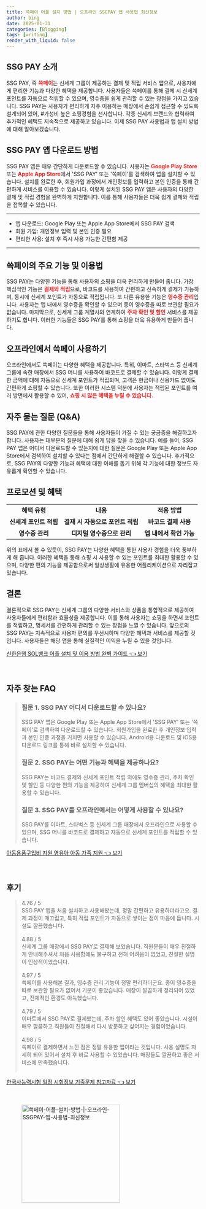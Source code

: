 ```yaml
---
title: 쓱페이 어플 설치 방법 | 오프라인 SSGPAY 앱 사용법 최신정보
author: bing
date: 2025-01-31
categories: [Blogging]
tags: [writing]
render_with_liquid: false
---
```



<h2 id='SSG_PAY_소개'>SSG PAY 소개</h2>

<p>SSG PAY, 즉 <b><span style="color: #ee2323;">쓱페이</span></b>는 신세계 그룹이 제공하는 결제 및 적립 서비스 앱으로, 사용자에게 편리한 기능과 다양한 혜택을 제공합니다. 사용자들은 쓱페이를 통해 결제 시 신세계 포인트를 자동으로 적립할 수 있으며, 영수증을 쉽게 관리할 수 있는 장점을 가지고 있습니다. SSG PAY는 사용자가 편리하게 자주 이용하는 매장에서 손쉽게 접근할 수 있도록 설계되어 있어, #가성비 높은 쇼핑경험을 선사합니다. 각종 신세계 브랜드와 협력하여 추가적인 혜택도 지속적으로 제공하고 있습니다. 이제 SSG PAY 사용법과 앱 설치 방법에 대해 알아보겠습니다.</p>

<h2 id='앱_다운로드_방법'>SSG PAY 앱 다운로드 방법</h2>

<p>SSG PAY 앱은 매우 간단하게 다운로드할 수 있습니다. 사용자는 <b><span style="color: #ee2323;">Google Play Store</span></b> 또는 <b><span style="color: #ee2323;">Apple App Store</span></b>에서 'SSG PAY' 또는 '쓱페이'를 검색하여 앱을 설치할 수 있습니다. 설치를 완료한 후, 회원가입 과정에서 개인정보를 입력하고 본인 인증을 통해 간편하게 서비스를 이용할 수 있습니다. 이렇게 설치된 SSG PAY 앱은 사용자의 다양한 결제 및 적립 경험을 완벽하게 지원합니다. 이를 통해 사용자들은 더욱 쉽게 결제와 적립을 접목할 수 있습니다.</p>

<hr />

<ul>
    <li>앱 다운로드: Google Play 또는 Apple App Store에서 SSG PAY 검색</li>
    <li>회원 가입: 개인정보 입력 및 본인 인증 필요</li>
    <li>편리한 사용: 설치 후 즉시 사용 가능한 간편함 제공</li>
</ul>

<hr />

<h2 id='주요_기능_및_혜택'>쓱페이의 주요 기능 및 이용법</h2>

<p>SSG PAY는 다양한 기능을 통해 사용자의 쇼핑을 더욱 편리하게 만들어 줍니다. 가장 핵심적인 기능은 <b><span style="color: #ee2323;">결제와 적립</span></b>으로, 바코드를 사용하여 간편하고 신속하게 결제가 가능하며, 동시에 신세계 포인트가 자동으로 적립됩니다. 또 다른 유용한 기능은 <b><span style="color: #ee2323;">영수증 관리</span></b>입니다. 사용자는 앱 내에서 영수증을 확인할 수 있으며 종이 영수증을 따로 보관할 필요가 없습니다. 마지막으로, 신세계 그룹 계열사와 연계하여 <b><span style="color: #ee2323;">주차 확인 및 할인</span></b> 서비스를 제공하기도 합니다. 이러한 기능들은 SSG PAY를 통해 쇼핑을 더욱 유용하게 만들어 줍니다.</p>

<h2 id='오프라인_사용_방법'>오프라인에서 쓱페이 사용하기</h2>

<p>오프라인에서도 쓱페이는 다양한 혜택을 제공합니다. 특히, 이마트, 스타벅스 등 신세계 그룹에 속한 매장에서 SSG 머니를 사용하여 바코드로 결제할 수 있습니다. 이렇게 결제한 금액에 대해 자동으로 신세계 포인트가 적립되며, 고객은 현금이나 신용카드 없이도 간편하게 쇼핑할 수 있습니다. 또한 이러한 시스템 덕분에 사용자는 적립된 포인트를 여러 방면에서 활용할 수 있어, <b><span style="color: #ee2323;">쇼핑 시 많은 혜택을 누릴 수 있습니다.</span></b></p>

<h2 id='자주_묻는_질문'>자주 묻는 질문 (Q&A)</h2>

<p>SSG PAY에 관한 다양한 질문들을 통해 사용자들이 가질 수 있는 궁금증을 해결하고자 합니다. 사용자는 대부분의 질문에 대해 쉽게 답을 찾을 수 있습니다. 예를 들어, SSG PAY 앱은 어디서 다운로드할 수 있는지에 대한 질문은 Google Play 또는 Apple App Store에서 검색하여 설치할 수 있다는 점에서 간단하게 해결할 수 있습니다. 추가적으로, SSG PAY의 다양한 기능과 혜택에 대한 이해를 돕기 위해 각 기능에 대한 정보도 자유롭게 확인할 수 있습니다.</p>

<h2 id='프로모션_및_혜택'>프로모션 및 혜택</h2>

<table>
    <tr>
        <td style="text-align: center; height: 17px;"><b>혜택 유형</b></td>
        <td style="text-align: center; height: 17px;"><b>내용</b></td>
        <td style="text-align: center; height: 17px;"><b>적용 방법</b></td>
    </tr>
    <tr>
        <td style="text-align: center; height: 17px;"><b>신세계 포인트 적립</b></td>
        <td style="text-align: center; height: 17px;"><b>결제 시 자동으로 포인트 적립</b></td>
        <td style="text-align: center; height: 17px;"><b>바코드 결제 사용</b></td>
    </tr>
    <tr>
        <td style="text-align: center; height: 17px;"><b>영수증 관리</b></td>
        <td style="text-align: center; height: 17px;"><b>디지털 영수증으로 관리</b></td>
        <td style="text-align: center; height: 17px;"><b>앱 내에서 확인 가능</b></td>
    </tr>
</table>

<p>위의 표에서 볼 수 있듯이, SSG PAY는 다양한 혜택을 통한 사용자 경험을 더욱 풍부하게 해 줍니다. 이러한 혜택을 통해 쇼핑 시 사용할 수 있는 포인트를 최대한 활용할 수 있으며, 다양한 편의 기능을 제공함으로써 일상생활에 유용한 어플리케이션으로 자리잡고 있습니다.</p>

<h2 id='결론'>결론</h2>

<p>결론적으로 SSG PAY는 신세계 그룹의 다양한 서비스와 상품을 통합적으로 제공하여 사용자들에게 편리함과 효율성을 제공합니다. 이를 통해 사용자는 쇼핑을 하면서 포인트를 적립하고, 명세서를 간편하게 관리할 수 있는 장점을 느낄 수 있습니다. 앞으로의 SSG PAY는 지속적으로 사용자 편의를 우선시하며 다양한 혜택과 서비스를 제공할 것입니다. 사용자들은 해당 앱을 통해 실질적인 이익을 누릴 수 있을 것입니다.</p>


<p><a class="click-button" title="신한은행 SOL뱅크 어플 설치 및 이용 방법 완벽 가이드" href="https://24nara.github.io/posts/%EC%8B%A0%ED%95%9C%EC%9D%80%ED%96%89-SOL%EB%B1%85%ED%81%AC-%EC%96%B4%ED%94%8C-%EC%84%A4%EC%B9%98-%EB%B0%8F-%EC%9D%B4%EC%9A%A9-%EB%B0%A9%EB%B2%95-%EC%99%84%EB%B2%BD-%EA%B0%80%EC%9D%B4%EB%93%9C/" rel="dofollow">신한은행 SOL뱅크 어플 설치 및 이용 방법 완벽 가이드 👈 보기</a></p><br>
<h2 id='자주_찾는_FAQ'>자주 찾는 FAQ</h2>
<div itemscope="" itemtype="https://schema.org/FAQPage"> 
<blockquote> 
<div itemscope="" itemprop="mainEntity" itemtype="https://schema.org/Question"> 
<h3 itemprop="name">질문 1. SSG PAY 어디서 다운로드할 수 있나요?</h3> 
<div itemscope="" itemprop="acceptedAnswer" itemtype="https://schema.org/Answer"> 
<span itemprop="text"> 
<p>SSG PAY 앱은 Google Play 또는 Apple App Store에서 'SSG PAY' 또는 '쓱페이'로 검색하여 다운로드할 수 있습니다. 회원가입을 완료한 후 개인정보 입력과 본인 인증 과정을 거치면 사용할 수 있습니다. Android용 다운로드 및 iOS용 다운로드 링크를 통해 바로 설치할 수 있습니다.</p> 
</span> </div> </div> 

<div itemscope="" itemprop="mainEntity" itemtype="https://schema.org/Question"> 
<h3 itemprop="name">질문 2. SSG PAY는 어떤 기능과 혜택을 제공하나요?</h3> 
<div itemscope="" itemprop="acceptedAnswer" itemtype="https://schema.org/Answer"> 
<span itemprop="text"> 
<p>SSG PAY는 바코드 결제와 신세계 포인트 적립 외에도 영수증 관리, 주차 확인 및 할인 등 다양한 편의 기능을 제공하여 신세계 그룹 멤버십의 혜택을 최대한 활용할 수 있습니다.</p> 
</span> 
</div> 

<p></div> </p>

<div itemscope="" itemprop="mainEntity" itemtype="https://schema.org/Question"> 
<h3 itemprop="name">질문 3. SSG PAY를 오프라인에서는 어떻게 사용할 수 있나요?</h3> 
<div itemscope="" itemprop="acceptedAnswer" itemtype="https://schema.org/Answer"> 
<span itemprop="text"> 
<p>SSG PAY를 이마트, 스타벅스 등 신세계 그룹 매장에서 오프라인으로 사용할 수 있으며, SSG 머니를 바코드로 결제하고 자동으로 신세계 포인트를 적립할 수 있습니다.</p> 
</span> 
</div> 

<p></div> 
</blockquote> 
</div></p>
<p><a class="click-button" title="아동용품구입비 지원 영유아 아동 가족 지원" href="https://24nara.github.io/posts/%EC%95%84%EB%8F%99%EC%9A%A9%ED%92%88%EA%B5%AC%EC%9E%85%EB%B9%84-%EC%A7%80%EC%9B%90-%EC%98%81%EC%9C%A0%EC%95%84-%EC%95%84%EB%8F%99-%EA%B0%80%EC%A1%B1-%EC%A7%80%EC%9B%90/" rel="dofollow">아동용품구입비 지원 영유아 아동 가족 지원 👈 보기</a></p><br>
<h2 id='후기'>후기</h2>
<div itemscope itemtype="https://schema.org/Product">
  <blockquote>
  <div itemprop="review" itemscope itemtype="https://schema.org/Review">
      <div itemprop="reviewRating" itemscope itemtype="https://schema.org/Rating"> <span itemprop="ratingValue">4.76</span> / <span itemprop="bestRating">5</span> </div>
      <span itemprop="reviewBody">SSG PAY 앱을 처음 설치하고 사용해봤는데, 정말 간편하고 유용하더라고요. 결제 과정이 매끄럽고, 특히 적립 포인트가 자동으로 쌓이는 점이 마음에 듭니다. 시설도 깔끔했습니다.</span>
  </div>
  <br>
  <div itemprop="review" itemscope itemtype="https://schema.org/Review">
      <div itemprop="reviewRating" itemscope itemtype="https://schema.org/Rating"> <span itemprop="ratingValue">4.88</span> / <span itemprop="bestRating">5</span> </div>
      <span itemprop="reviewBody">신세계 그룹 매장에서 SSG PAY로 결제해 보았습니다. 직원분들이 매우 친절하게 안내해주셔서 처음 사용함에도 불구하고 전혀 어려움이 없었고, 친절한 설명이 인상적이었습니다.</span>
  </div>
  <br>
  <div itemprop="review" itemscope itemtype="https://schema.org/Review">
      <div itemprop="reviewRating" itemscope itemtype="https://schema.org/Rating"> <span itemprop="ratingValue">4.97</span> / <span itemprop="bestRating">5</span> </div>
      <span itemprop="reviewBody">쓱페이를 사용해본 결과, 영수증 관리 기능이 정말 편리하더군요. 종이 영수증을 따로 보관할 필요가 없어서 기분이 좋았습니다. 매장이 깔끔하게 정리되어 있었고, 전체적인 환경도 아늑했습니다.</span>
  </div>
  <br>
  <div itemprop="review" itemscope itemtype="https://schema.org/Review">
      <div itemprop="reviewRating" itemscope itemtype="https://schema.org/Rating"> <span itemprop="ratingValue">4.79</span> / <span itemprop="bestRating">5</span> </div>
      <span itemprop="reviewBody">이마트에서 SSG PAY로 결제했는데, 주차 할인 혜택도 있어 좋았습니다. 시설이 매우 깔끔하고 직원들이 친절해서 다시 방문하고 싶어지는 경험이었습니다.</span>
  </div>
  <br>
  <div itemprop="review" itemscope itemtype="https://schema.org/Review">
      <div itemprop="reviewRating" itemscope itemtype="https://schema.org/Rating"> <span itemprop="ratingValue">4.98</span> / <span itemprop="bestRating">5</span> </div>
      <span itemprop="reviewBody">쓱페이로 결제하면서 느낀 점은 정말 유용한 앱이라는 것입니다. 사용 설명도 자세히 되어 있어서 설치 후 바로 사용할 수 있었습니다. 매장들도 깔끔하고 좋은 서비스에 만족했습니다.</span>
  </div>
  <br>
  </blockquote>
</div>
<p><a class="click-button" title="한국사능력시험 일정 시험정보 기출문제 참고자료" href="https://24nara.github.io/posts/%ED%95%9C%EA%B5%AD%EC%82%AC%EB%8A%A5%EB%A0%A5%EC%8B%9C%ED%97%98-%EC%9D%BC%EC%A0%95-%EC%8B%9C%ED%97%98%EC%A0%95%EB%B3%B4-%EA%B8%B0%EC%B6%9C%EB%AC%B8%EC%A0%9C-%EC%B0%B8%EA%B3%A0%EC%9E%90%EB%A3%8C/" rel="dofollow">한국사능력시험 일정 시험정보 기출문제 참고자료 👈 보기</a></p><br>
<figure class="image"><img src="https://24nara.github.io/assets/img/thumbnail/쓱페이-어플-설치-방법-|-오프라인-SSGPAY-앱-사용법-최신정보.webp" alt="쓱페이-어플-설치-방법-|-오프라인-SSGPAY-앱-사용법-최신정보" width="256" height="256"></figure>